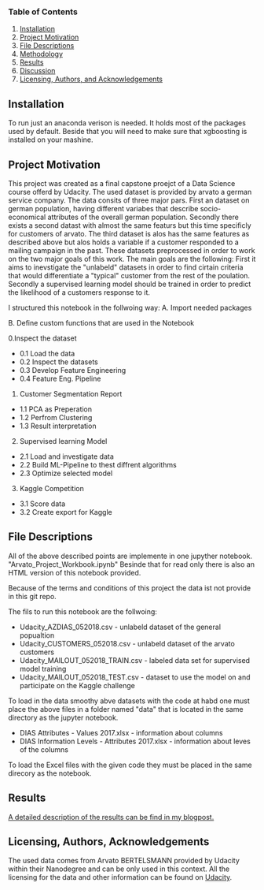 ### Table of Contents

1. [Installation](#installation)
2. [Project Motivation](#motivation)
3. [File Descriptions](#files)
4. [Methodology](#methodology)
5. [Results](#results)
6. [Discussion](#discussion)
7. [Licensing, Authors, and Acknowledgements](#licensing)

## Installation <a name="installation"></a>

To run just an anaconda verison is needed. It holds most of the packages used by default.
Beside that you will need to make sure that xgboosting is installed on your mashine. 
## Project Motivation <a name="motivation"></a>

This project was created as a final capstone proejct of a Data Science course offerd by Udacity. The used dataset is provided by arvato a german service company. The data consits of three major pars.
First an dataset on german population, having different variabes that describe socio-economical attributes of the overall german population. Secondly there exists a second datast with almost the same featurs but this time specificly for customers of arvato.
The third dataset is alos has the same features as described above but alos holds a variable if a customer responded to a mailing campaign in the past.
These datasets preprocessed in order to work on the two major goals of this work. 
The main goals are the following:
First it aims to inevstigate the "unlabeld" datasets in order to find cirtain criteria that would differentiate a "typical" customer from the rest of the poulation. 
Secondly a supervised learning model should be trained in order to predict the likelihood of a customers response to it. 

I structured this notebook in the follwoing way: 
A. Import needed packages

B. Define custom functions that are used in the Notebook 

   0.Inspect the dataset
*   0.1 Load the data
*   0.2 Inspect the datasets
*   0.3 Develop Feature Engineering
*   0.4 Feature Eng. Pipeline

1. Customer Segmentation Report 
* 1.1  PCA as Preperation
* 1.2  Perfrom Clustering
* 1.3  Result interpretation

2. Supervised learning Model
* 2.1 Load and investigate data
* 2.2 Build ML-Pipeline to thest diffrent algorithms
* 2.3 Optimize selected model

3. Kaggle Competition
* 3.1 Score data
* 3.2 Create export for Kaggle 


## File Descriptions <a name="files"></a>

All of the above described points are implemente in one jupyther notebook. "Arvato_Project_Workbook.ipynb"
Besinde that for read only there is also an HTML version of this notebook provided. 

Because of the terms and conditions of this project the data ist not provide in this git repo. 

The fils to run this notebook are the follwoing:

* Udacity_AZDIAS_052018.csv - unlabeld dataset of the general popualtion
* Udacity_CUSTOMERS_052018.csv - unlabeld dataset of the arvato customers
* Udacity_MAILOUT_052018_TRAIN.csv - labeled data set for supervised model training
* Udacity_MAILOUT_052018_TEST.csv - dataset to use the model on and participate on the Kaggle challenge

To load in the data smoothy abve datasets with the code at habd one must place the above files in a folder named "data" that is located in the same directory as the jupyter notebook.

* DIAS Attributes - Values 2017.xlsx - information about columns
* DIAS Information Levels - Attributes 2017.xlsx - information about leves of the columns

To load the Excel files with the given code they must be placed in the same direcory as the notebook. 

## Results <a name="results"></a>

[A detailed description of the results can be find in my blogpost.](https://medium.com/@jbraun523_13616/know-your-customers-b9028c4edb8d)


## Licensing, Authors, Acknowledgements <a name="licensing"></a>

The used data comes from Arvato BERTELSMANN provided by Udacity within their Nanodegree and can be only used in this context. All the licensing for the data and other information can be found on [Udacity](https://www.udacity.com/course/data-scientist-nanodegree--nd025).

